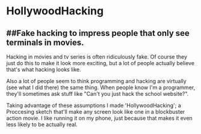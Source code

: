 # HollywoodHacking
##Fake hacking to impress people that only see terminals in movies.
----
Hacking in movies and tv series is often ridiculously fake. Of course they just do this to make it look more exciting, but a lot of people actually believe that's what hacking looks like.

Also a lot of people seem to think programming and hacking are virtually (see what I did there) the same thing. When people know I'm a programmer, they'll sometimes ask stuff like "Can't you just hack the school website?". 

Taking advantage of these assumptions I made 'HollywoodHacking'; a Proccesing sketch that'll make any screen look like one in a blockbuster action movie. I like running it on my phone, just because that makes it even less likely to be actually real.
